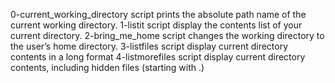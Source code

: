0-current_working_directory script prints the absolute path name of the current working directory.
1-listit script display the contents list of your current directory.
2-bring_me_home script changes the working directory to the user’s home directory.
3-listfiles script display current directory contents in a long format
4-listmorefiles script display current directory contents, including hidden files (starting with .)